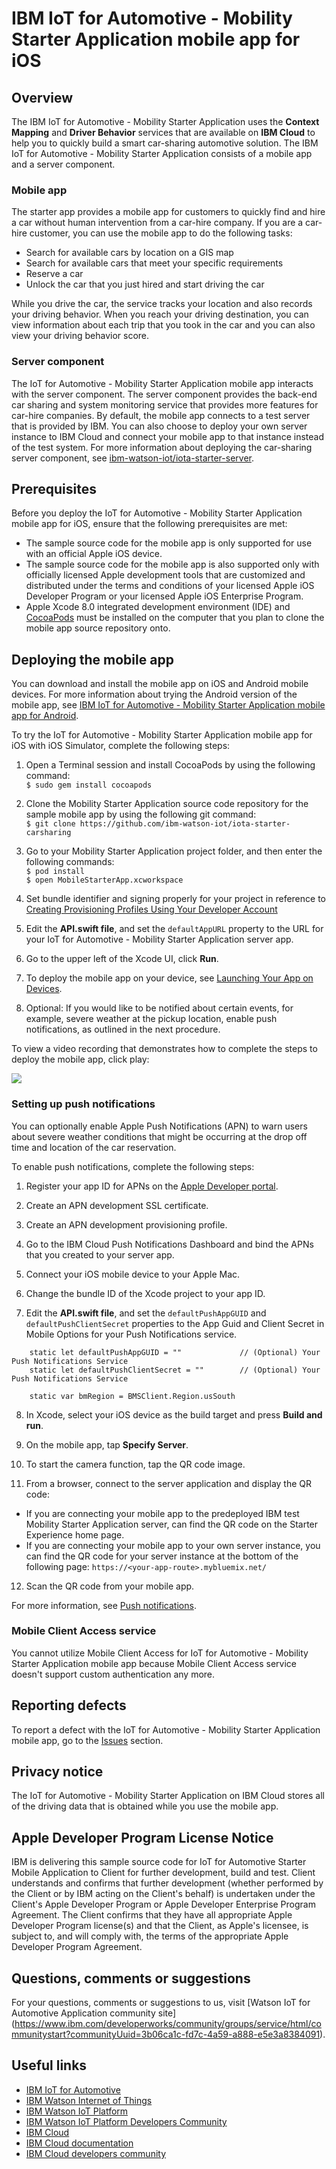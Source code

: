 # IBM IoT for Automotive - Mobility Starter Application mobile app for iOS

## Overview
The IBM IoT for Automotive - Mobility Starter Application uses the **Context Mapping** and **Driver Behavior** services that are available on **IBM Cloud** to help you to quickly build a smart car-sharing automotive solution. The IBM IoT for Automotive - Mobility Starter Application consists of a mobile app and a server component.

### Mobile app
The starter app provides a mobile app for customers to quickly find and hire a car without human intervention from a car-hire company. If you are a car-hire customer, you can use the mobile app to do the following tasks:

- Search for available cars by location on a GIS map
- Search for available cars that meet your specific requirements
- Reserve a car 
- Unlock the car that you just hired and start driving the car
 
While you drive the car, the service tracks your location and also records your driving behavior. When you reach your driving destination, you can view information about each trip that you took in the car and you can also view your driving behavior score.

### Server component
The IoT for Automotive - Mobility Starter Application mobile app interacts with the server component. The server component provides the back-end car sharing and system monitoring service that provides more features for car-hire companies. By default, the mobile app connects to a test server that is provided by IBM. You can also choose to deploy your own server instance to IBM Cloud and connect your mobile app to that instance instead of the test system. For more information about deploying the car-sharing server component, see [ibm-watson-iot/iota-starter-server](https://github.com/ibm-watson-iot/iota-starter-server).

## Prerequisites

Before you deploy the IoT for Automotive - Mobility Starter Application mobile app for iOS, ensure that the following prerequisites are met:

- The sample source code for the mobile app is only supported for use with an official Apple iOS device.
- The sample source code for the mobile app is also supported only with officially licensed Apple development tools that are customized and distributed under the terms and conditions of your licensed Apple iOS Developer Program or your licensed Apple iOS Enterprise Program.
- Apple Xcode 8.0 integrated development environment (IDE) and [CocoaPods](https://cocoapods.org/) must be installed on the computer that you plan to clone the mobile app source repository onto.

## Deploying the mobile app

You can download and install the mobile app on iOS and Android mobile devices. For more information about trying the Android version of the mobile app, see [IBM IoT for Automotive - Mobility Starter Application mobile app for Android](https://github.com/ibm-watson-iot/iota-starter-carsharing-android).

To try the IoT for Automotive - Mobility Starter Application mobile app for iOS with iOS Simulator, complete the following steps:

1. Open a Terminal session and install CocoaPods by using the following command:   
```$ sudo gem install cocoapods```    
2. Clone the Mobility Starter Application source code repository for the sample mobile app by using the following git command:  
```$ git clone https://github.com/ibm-watson-iot/iota-starter-carsharing```   
3. Go to your Mobility Starter Application project folder, and then enter the following commands:   
```$ pod install```  
```$ open MobileStarterApp.xcworkspace```

4. Set bundle identifier and signing properly for your project in reference to [Creating Provisioning Profiles Using Your Developer Account](https://developer.apple.com/library/content/documentation/IDEs/Conceptual/AppDistributionGuide/MaintainingProfiles/MaintainingProfiles.html#//apple_ref/doc/uid/TP40012582-CH30-SW24)

5. Edit the **API.swift file**, and set the `defaultAppURL` property to the URL for your IoT for Automotive - Mobility Starter Application server app.

6. Go to the upper left of the Xcode UI, click **Run**.

7. To deploy the mobile app on your device, see [Launching Your App on Devices](https://developer.apple.com/library/content/documentation/IDEs/Conceptual/AppDistributionGuide/LaunchingYourApponDevices/LaunchingYourApponDevices.html).

8. Optional: If you would like to be notified about certain events, for example, severe weather at the pickup location, enable push notifications, as outlined in the next procedure.

To view a video recording that demonstrates how to complete the steps to deploy the mobile app, click play:

[![](XcodePreview.jpg)](https://www.youtube.com/watch?v=9O5uoPsn0LA "Instructions")  

### Setting up push notifications

You can optionally enable Apple Push Notifications (APN) to warn users about severe weather conditions that might be occurring at the drop off time and location of the car reservation.

To enable push notifications, complete the following steps:

1. Register your app ID for APNs on the [Apple Developer portal](https://developer.apple.com/).

2. Create an APN development SSL certificate.

3. Create an APN development provisioning profile.

4. Go to the IBM Cloud Push Notifications Dashboard and bind the APNs that you created to your server app.

5. Connect your iOS mobile device to your Apple Mac.

6. Change the bundle ID of the Xcode project to your app ID.

7. Edit the **API.swift file**, and set the `defaultPushAppGUID` and `defaultPushClientSecret` properties to the App Guid and Client Secret in Mobile Options for your Push Notifications service.

```
    static let defaultPushAppGUID = ""             // (Optional) Your Push Notifications Service
    static let defaultPushClientSecret = ""        // (Optional) Your Push Notifications Service

    static var bmRegion = BMSClient.Region.usSouth    
```

8. In Xcode, select your iOS device as the build target and press **Build and run**.

9. On the mobile app, tap **Specify Server**.

10. To start the camera function, tap the QR code image.

11. From a browser, connect to the server application and display the QR code:
  - If you are connecting your mobile app to the predeployed IBM test Mobility Starter Application server,  can find the QR code on the Starter Experience home page.
  - If you are connecting your mobile app to your own server instance, you can find the QR code for your server instance at the bottom of the following page: `https://<your-app-route>.mybluemix.net/`
  
12. Scan the QR code from your mobile app.

For more information, see [Push notifications](https://console.ng.bluemix.net/docs/services/mobilepush/t_push_provider_ios.html).

### Mobile Client Access service
You cannot utilize Mobile Client Access for IoT for Automotive - Mobility Starter Application mobile app because Mobile Client Access service doesn't support custom authentication any more.

## Reporting defects
To report a defect with the IoT for Automotive - Mobility Starter Application mobile app, go to the [Issues](https://github.com/ibm-watson-iot/iota-starter-carsharing/issues) section.

## Privacy notice
The IoT for Automotive - Mobility Starter Application on IBM Cloud stores all of the driving data that is obtained while you use the mobile app.

## Apple Developer Program License Notice

IBM is delivering this sample source code for IoT for Automotive Starter Mobile Application to Client for further development, build and test. Client understands and confirms that further development (whether performed by the Client or by IBM acting on the Client's behalf) is undertaken under the Client's Apple Developer Program or Apple Developer Enterprise Program Agreement. The Client confirms that they have all appropriate Apple Developer Program license(s) and that the Client, as Apple's licensee, is subject to, and will comply with, the terms of the appropriate Apple Developer Program Agreement.

## Questions, comments or suggestions
For your questions, comments or suggestions to us, visit [Watson IoT for Automotive Application community site] (https://www.ibm.com/developerworks/community/groups/service/html/communitystart?communityUuid=3b06ca1c-fd7c-4a59-a888-e5e3a8384091).

## Useful links

- [IBM IoT for Automotive](http://www.ibm.com/internet-of-things/iot-industry/iot-automotive)
- [IBM Watson Internet of Things](http://www.ibm.com/internet-of-things/)  
- [IBM Watson IoT Platform](http://www.ibm.com/internet-of-things/iot-solutions/watson-iot-platform/)   
- [IBM Watson IoT Platform Developers Community](https://developer.ibm.com/iotplatform/)
- [IBM Cloud](https://bluemix.net/)  
- [IBM Cloud documentation](https://www.ng.bluemix.net/docs/)  
- [IBM Cloud developers community](http://developer.ibm.com/bluemix)  
